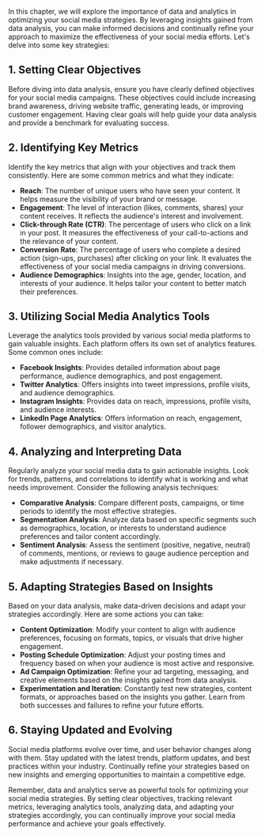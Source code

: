 
In this chapter, we will explore the importance of data and analytics in optimizing your social media strategies. By leveraging insights gained from data analysis, you can make informed decisions and continually refine your approach to maximize the effectiveness of your social media efforts. Let's delve into some key strategies:

**1. Setting Clear Objectives**
-------------------------------

Before diving into data analysis, ensure you have clearly defined objectives for your social media campaigns. These objectives could include increasing brand awareness, driving website traffic, generating leads, or improving customer engagement. Having clear goals will help guide your data analysis and provide a benchmark for evaluating success.

**2. Identifying Key Metrics**
------------------------------

Identify the key metrics that align with your objectives and track them consistently. Here are some common metrics and what they indicate:

* **Reach**: The number of unique users who have seen your content. It helps measure the visibility of your brand or message.
* **Engagement**: The level of interaction (likes, comments, shares) your content receives. It reflects the audience's interest and involvement.
* **Click-through Rate (CTR)**: The percentage of users who click on a link in your post. It measures the effectiveness of your call-to-actions and the relevance of your content.
* **Conversion Rate**: The percentage of users who complete a desired action (sign-ups, purchases) after clicking on your link. It evaluates the effectiveness of your social media campaigns in driving conversions.
* **Audience Demographics**: Insights into the age, gender, location, and interests of your audience. It helps tailor your content to better match their preferences.

**3. Utilizing Social Media Analytics Tools**
---------------------------------------------

Leverage the analytics tools provided by various social media platforms to gain valuable insights. Each platform offers its own set of analytics features. Some common ones include:

* **Facebook Insights**: Provides detailed information about page performance, audience demographics, and post engagement.
* **Twitter Analytics**: Offers insights into tweet impressions, profile visits, and audience demographics.
* **Instagram Insights**: Provides data on reach, impressions, profile visits, and audience interests.
* **LinkedIn Page Analytics**: Offers information on reach, engagement, follower demographics, and visitor analytics.

**4. Analyzing and Interpreting Data**
--------------------------------------

Regularly analyze your social media data to gain actionable insights. Look for trends, patterns, and correlations to identify what is working and what needs improvement. Consider the following analysis techniques:

* **Comparative Analysis**: Compare different posts, campaigns, or time periods to identify the most effective strategies.
* **Segmentation Analysis**: Analyze data based on specific segments such as demographics, location, or interests to understand audience preferences and tailor content accordingly.
* **Sentiment Analysis**: Assess the sentiment (positive, negative, neutral) of comments, mentions, or reviews to gauge audience perception and make adjustments if necessary.

**5. Adapting Strategies Based on Insights**
--------------------------------------------

Based on your data analysis, make data-driven decisions and adapt your strategies accordingly. Here are some actions you can take:

* **Content Optimization**: Modify your content to align with audience preferences, focusing on formats, topics, or visuals that drive higher engagement.
* **Posting Schedule Optimization**: Adjust your posting times and frequency based on when your audience is most active and responsive.
* **Ad Campaign Optimization**: Refine your ad targeting, messaging, and creative elements based on the insights gained from data analysis.
* **Experimentation and Iteration**: Constantly test new strategies, content formats, or approaches based on the insights you gather. Learn from both successes and failures to refine your future efforts.

**6. Staying Updated and Evolving**
-----------------------------------

Social media platforms evolve over time, and user behavior changes along with them. Stay updated with the latest trends, platform updates, and best practices within your industry. Continually refine your strategies based on new insights and emerging opportunities to maintain a competitive edge.

Remember, data and analytics serve as powerful tools for optimizing your social media strategies. By setting clear objectives, tracking relevant metrics, leveraging analytics tools, analyzing data, and adapting your strategies accordingly, you can continually improve your social media performance and achieve your goals effectively.
